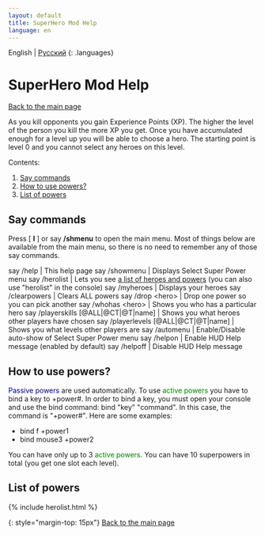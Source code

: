 ```yaml
---
layout: default
title: SuperHero Mod Help
language: en
---
```


English \| [Русский](../../ru/help/)
{: .languages}

# SuperHero Mod Help

[Back to the main page](..)

As you kill opponents you gain Experience Points (XP). The higher the level of the person you kill the more XP you get. Once you have accumulated enough for a level up you will be able to choose a hero. The starting point is level 0 and you cannot select any heroes on this level.

Contents:

1. [Say commands](#say-commands)
2. [How to use powers?](#how-to-use-powers)
3. [List of powers](#list-of-powers)

## Say commands

Press \[ **I** \] or say **/shmenu** to open the main menu. Most of things below are available from the main menu, so there is no need to remember any of those say commands.

say /help | This help page
say /showmenu | Displays Select Super Power menu
say /herolist | Lets you see [a list of heroes and powers](#list-of-powers) (you can also use "herolist" in the console)
say /myheroes | Displays your heroes
say /clearpowers | Clears ALL powers
say /drop \<hero\> | Drop one power so you can pick another
say /whohas \<hero\> | Shows you who has a particular hero
say /playerskills \[@ALL\|@CT\|@T\|name\] | Shows you what heroes other players have chosen
say /playerlevels \[@ALL\|@CT\|@T\|name\] | Shows you what levels other players are
say /automenu | Enable/Disable auto-show of Select Super Power menu
say /helpon | Enable HUD Help message (enabled by default)
say /helpoff | Disable HUD Help message

## How to use powers?

<span style="color: darkblue">Passive powers</span> are used automatically. To use <span style="color: green">active powers</span> you have to bind a key to +power#. In order to bind a key, you must open your console and use the bind command: bind "key" "command". In this case, the command is "+power#". Here are some examples:

- bind f +power1
- bind mouse3 +power2

You can have only up to 3 <span style="color: green">active powers</span>. You can have 10 superpowers in total (you get one slot each level).

## List of powers

{% include herolist.html %}

{: style="margin-top: 15px"}
[Back to the main page](..)
